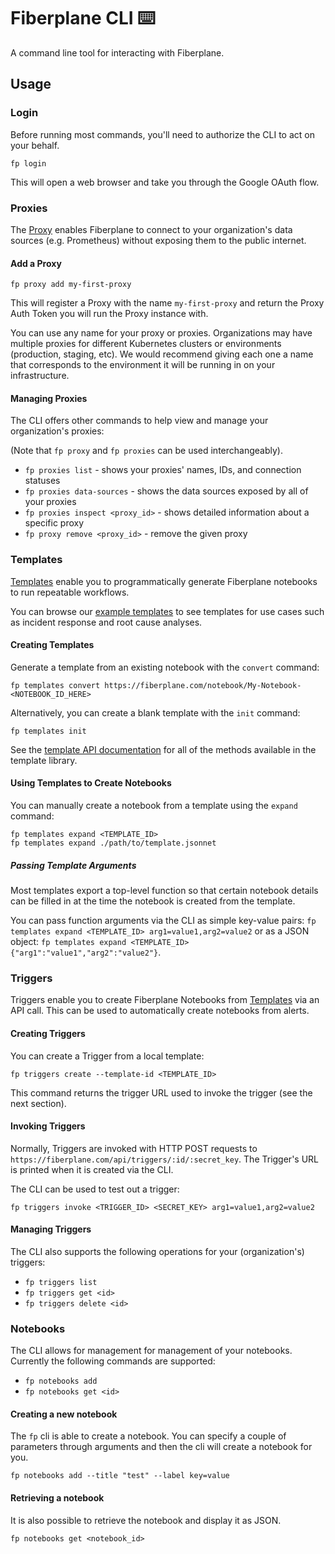 # Fiberplane CLI ⌨️

A command line tool for interacting with Fiberplane.

## Usage

### Login

Before running most commands, you'll need to authorize the CLI to act on your behalf.
```shell
fp login
```
This will open a web browser and take you through the Google OAuth flow.

### Proxies

The [Proxy](https://github.com/fiberplane/proxy) enables Fiberplane to connect to your organization's data sources (e.g. Prometheus) without exposing them to the public internet.

#### Add a Proxy

```shell
fp proxy add my-first-proxy
```
This will register a Proxy with the name `my-first-proxy` and return the Proxy Auth Token you will run the Proxy instance with.

You can use any name for your proxy or proxies. Organizations may have multiple proxies for different Kubernetes clusters or environments (production, staging, etc). We would recommend giving each one a name that corresponds to the environment it will be running in on your infrastructure.

#### Managing Proxies

The CLI offers other commands to help view and manage your organization's proxies:

(Note that `fp proxy` and `fp proxies` can be used interchangeably).

- `fp proxies list` - shows your proxies' names, IDs, and connection statuses
- `fp proxies data-sources` - shows the data sources exposed by all of your proxies
- `fp proxies inspect <proxy_id>` - shows detailed information about a specific proxy
- `fp proxy remove <proxy_id>` - remove the given proxy

### Templates

[Templates](https://github.com/fiberplane/templates) enable you to programmatically generate Fiberplane notebooks to run repeatable workflows.

You can browse our [example templates](https://github.com/fiberplane/templates/tree/main/examples) to see templates for use cases such as incident response and root cause analyses.

#### Creating Templates

Generate a template from an existing notebook with the `convert` command:

```shell
fp templates convert https://fiberplane.com/notebook/My-Notebook-<NOTEBOOK_ID_HERE>
```

Alternatively, you can create a blank template with the `init` command:

```shell
fp templates init
```

See the [template API documentation](https://github.com/fiberplane/templates/blob/main/docs/template_api.md) for all of the methods available in the template library.

#### Using Templates to Create Notebooks

You can manually create a notebook from a template using the `expand` command:
```shell
fp templates expand <TEMPLATE_ID>
fp templates expand ./path/to/template.jsonnet
```

##### Passing Template Arguments

Most templates export a top-level function so that certain notebook details can be filled in at the time the notebook is created from the template.

You can pass function arguments via the CLI as simple key-value pairs: `fp templates expand <TEMPLATE_ID> arg1=value1,arg2=value2` or as a JSON object: `fp templates expand <TEMPLATE_ID> {"arg1":"value1","arg2":"value2"}`.

### Triggers

Triggers enable you to create Fiberplane Notebooks from [Templates](#templates) via an API call. This can be used to automatically create notebooks from alerts.

#### Creating Triggers

You can create a Trigger from a local template:

```shell
fp triggers create --template-id <TEMPLATE_ID>
```

This command returns the trigger URL used to invoke the trigger (see the next section).

#### Invoking Triggers

Normally, Triggers are invoked with HTTP POST requests to `https://fiberplane.com/api/triggers/:id/:secret_key`. The Trigger's URL is printed when it is created via the CLI.

The CLI can be used to test out a trigger:
```shell
fp triggers invoke <TRIGGER_ID> <SECRET_KEY> arg1=value1,arg2=value2
```

#### Managing Triggers

The CLI also supports the following operations for your (organization's) triggers:
- `fp triggers list`
- `fp triggers get <id>`
- `fp triggers delete <id>`

### Notebooks

The CLI allows for management for management of your notebooks. Currently the
following commands are supported:

- `fp notebooks add`
- `fp notebooks get <id>`

#### Creating a new notebook

The `fp` cli is able to create a notebook. You can specify a couple of
parameters through arguments and then the cli will create a notebook for you.

```shell
fp notebooks add --title "test" --label key=value
```

#### Retrieving a notebook

It is also possible to retrieve the notebook and display it as JSON.

```shell
fp notebooks get <notebook_id>
```
